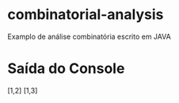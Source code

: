 # combinatorial-analysis
Examplo de análise combinatória escrito em JAVA

# Saída do Console
[1,2]
[1,3]


